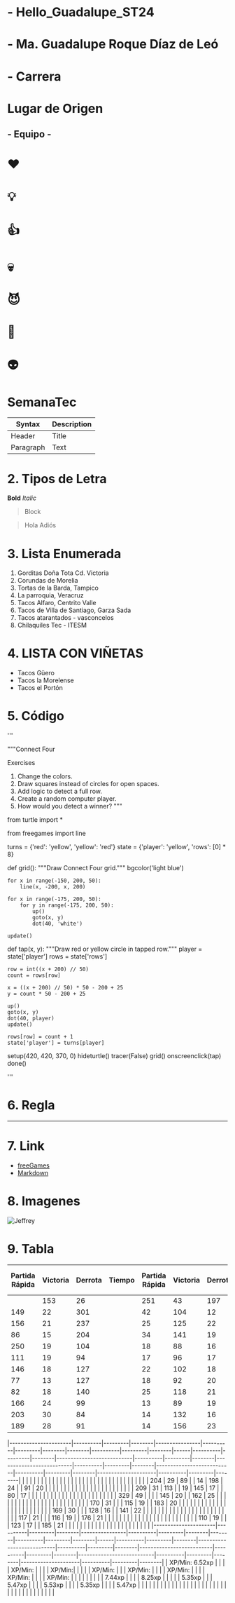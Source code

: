 # - Hello_Guadalupe_ST24
# - Ma. Guadalupe Roque Díaz de Leó
# - Carrera
# Lugar de Origen
## - Equipo -

# ❤️
# 💡
# 👍
# 💀
# 😈
# 🍳
# 👽


# **SemanaTec**

| Syntax | Description |
| ----------- | ----------- |
| Header | Title |
| Paragraph | Text |

# 2. Tipos de Letra
**Bold**
*Italic*
>Block

>Hola
>Adiós
>

# 3. Lista Enumerada
1. Gorditas Doña Tota Cd. Victoria
2. Corundas de Morelia
3. Tortas de la Barda, Tampico
4. La parroquia, Veracruz
5. Tacos Alfaro, Centrito Valle
6. Tacos de Villa de Santiago, Garza Sada
7. Tacos atarantados - vasconcelos
8. Chilaquiles Tec - ITESM

# 4. LISTA CON VIÑETAS
- Tacos Güero
- Tacos la Morelense
- Tacos el Portón

# 5. Código
'''

"""Connect Four

Exercises

1. Change the colors.
2. Draw squares instead of circles for open spaces.
3. Add logic to detect a full row.
4. Create a random computer player.
5. How would you detect a winner?
"""

from turtle import *

from freegames import line

turns = {'red': 'yellow', 'yellow': 'red'}
state = {'player': 'yellow', 'rows': [0] * 8}


def grid():
    """Draw Connect Four grid."""
    bgcolor('light blue')

    for x in range(-150, 200, 50):
        line(x, -200, x, 200)

    for x in range(-175, 200, 50):
        for y in range(-175, 200, 50):
            up()
            goto(x, y)
            dot(40, 'white')

    update()


def tap(x, y):
    """Draw red or yellow circle in tapped row."""
    player = state['player']
    rows = state['rows']

    row = int((x + 200) // 50)
    count = rows[row]

    x = ((x + 200) // 50) * 50 - 200 + 25
    y = count * 50 - 200 + 25

    up()
    goto(x, y)
    dot(40, player)
    update()

    rows[row] = count + 1
    state['player'] = turns[player]


setup(420, 420, 370, 0)
hideturtle()
tracer(False)
grid()
onscreenclick(tap)
done()

'''

# 6. Regla

---

# 7. Link
- [freeGames](http://grantjenks.com/docs/freegames/)
- [Markdown](https://www.markdownguide.org/cheat-sheet/)

# 8. Imagenes

![Jeffrey](https://uploads.dailydot.com/bfc/cc/836ca6a6bd93893d5659d56be6719007.jpg?auto=compress%2Cformat&fit=scale&h=700&ixlib=php-3.3.0&w=1400&wpsize=fp_1600_700)

# 9. Tabla


| Partida Rápida       | Victoria | Derrota | Tiempo | Partida Rápida | Victoria | Derrota | Tiempo | Normal | Victoria | Derrota | Tiempo | ARAM | Victoria | Derrota | Tiempo | URF (Modalidad temporal) | Victoria | Derrota | Tiempo | Coop vs IA (Intermedio) | Victoria | Derrota | Tiempo | Coop vs IA (Principiante) | Victoria | Derrota | Tiempo | Coop vs IA (Intro) | Victoria | Derrota | Tiempo |
|----------------------|----------|---------|--------|----------------|----------|---------|--------|--------|----------|---------|--------|------|----------|---------|--------|---------------------------|----------|---------|--------|--------------------------|----------|---------|--------|---------------------------|----------|---------|--------|---------------------|----------|---------|--------|
|                      | 153      | 26      |        | 251            | 43       | 197     |        | 22     | 93       | 13      | 148    | 24   | 95       | 16      | 158    | 23                       | 125      | 17      | 113    | 16                       | 117      | 21      | 117    | 19                        | 116      | 19      | 165    | 24                 | 127      | 21      | 157    | 21     |
| 149                  | 22       | 301     |        | 42             | 104      | 12      |        | 214    | 10       | 142     | 23     | 118  | 21       | 116     | 196    | 28                       | 129      | 20      | 158    | 19                       | 67       | 10      | 128    | 20                        | 141      | 25      | 125    | 23                 | 214      | 31      | 202    | 34     |
| 156                  | 21       | 237     |        | 25             | 125      | 22      |        | 120    | 19       | 72      | 9      | 118  | 20       | 134     | 134    | 17                       | 188      | 14      | 121    | 21                       | 122      | 27      | 99     | 18                        | 209      | 31      | 198    | 33                 | 124      | 16      | 132    | 17     |
| 86                   | 15       | 204     |        | 34             | 141      | 19      |        | 131    | 17       | 86      | 14     | 81   | 18       | 98      | 113    | 19                       |                           |          |        |                           | 162      | 29      | 123    | 14                 | 168      | 19      | 88     | 16                 | 136      | 24      | 105    | 17     |
| 250                  | 19       | 104     |        | 18             | 88       | 16      |        | 100    | 17       | 94      | 17     |      |          |         |        |                           |                           |          |        |                           | 105      | 17      | 88     | 16                 | 101      | 18      | 239    | 35                 | 167      | 21      | 126    | 13     |
| 111                  | 19       | 94      |        | 17             | 96       | 17      |        | 196    | 28       | 159     | 20     |      |          |         |        |                           |                           |          |        |                           | 134      | 21      | 93     | 16                 | 89       | 16      | 102    | 18                 | 103      | 15      | 237    | 33     |
| 146                  | 18       | 127     |        | 22             | 102      | 18      |        | 78     | 17       | 117     | 17     |      |          |         |        |                           |                           |          |        |                           | 141      | 22      | 94     | 13                 | 127      | 22      | 95     | 16                 | 114      | 26      | 242    | 36     |
| 77                   | 13       | 127     |        | 18             | 92       | 20      |        | 92     | 14       | 96      | 21     |      |          |         |        |                           |                           |          |        |                           | 141      | 16      | 87     | 19                 | 90       | 15      | 299    | 44                 | 163      | 18      | 127    | 19     |
| 82                   | 18       | 140     |        | 25             | 118      | 21      |        | 208    | 31       | 198     | 33     |      |          |         |        |                           |                           |          |        |                           | 114      | 20      | 156    | 20                 | 92       | 20      | 112    | 19                 | 88       | 16      |         |        |
| 166                  | 24       | 99      |        | 13             | 89       | 19      |        | 107    | 19       | 160     | 23     |      |          |         |        |                           |                           |          |        |                           | 127      | 20      | 154    | 23                 | 114      | 25      | 97     | 17                 | 88       | 16      |         |        |
| 203                  | 30       | 84      |        | 14             | 132      | 16      |        | 85     | 18       |         |        |      |          |         |        |                           |                           |          |        |                           | 134      | 16      | 111    | 16                 | 94       | 21      | 125    | 22                 | 102      | 18      |         |        |
| 189                  | 28       | 91      |        | 14             | 156      | 23      |        | 91     | 20       |         |        |      |          |         |        |                           |                           |         

|----------------------|----------|---------|--------|----------------|----------|---------|--------|--------|----------|---------|--------|------|----------|---------|--------|---------------------------|----------|---------|--------|--------------------------|----------|---------|--------|---------------------------|----------|---------|--------|---------------------|----------|---------|--------|
|                      |          |         |        |                |          |         |        |        |          |         |        |      |          |         |        |                           |          |         |        |                          |          |         |        |                           |          |         |        |                     |          |         |        |
| 204                  | 29       | 89      |        | 14             | 198      | 24      |        | 91     | 20       |         |        |      |          |         |        |                           |          |         |        |                          |          |         |        |                           |          |         |        |                     |          |         |        |
| 209                  | 31       | 113     |        | 19             | 145      | 17      |        | 80     | 17       |         |        |      |          |         |        |                           |          |         |        |                          |          |         |        |                           |          |         |        |                     |          |         |        |
| 329                  | 49       |         |        |                | 145      | 20      |        | 162    | 25       |         |        |      |          |         |        |                           |          |         |        |                          |          |         |        |                           |          |         |        |                     |          |         |        |
|                      | 170      | 31      |        |                | 115      | 19      |        | 183    | 20       |         |        |      |          |         |        |                           |          |         |        |                          |          |         |        |                           |          |         |        |                     |          |         |        |
|                      | 169      | 30      |        |                | 128      | 16      |        | 141    | 22       |         |        |      |          |         |        |                           |          |         |        |                          |          |         |        |                           |          |         |        |                     |          |         |        |
|                      | 117      | 21      |        |                | 116      | 19      |        | 176    | 21       |         |        |      |          |         |        |                           |          |         |        |                          |          |         |        |                           |          |         |        |                     |          |         |        |
|                      | 110      | 19      |        |                | 123      | 17      |        | 185    | 21       |         |        |      |          |         |        |                           |          |         |        |                          |          |         |        |                           |          |         |        |                     |          |         |        |
|----------------------|----------|---------|--------|----------------|----------|---------|--------|--------|----------|---------|--------|------|----------|---------|--------|---------------------------|----------|---------|--------|--------------------------|----------|---------|--------|---------------------------|----------|---------|--------|---------------------|----------|---------|--------|
| XP/Min: 6.52xp       |          |         |        | XP/Min:        |          |         |        | XP/Min:|           |         |        |      | XP/Min:  |         |        | XP/Min:                   |          |         |        | XP/Min:                  |          |         |        | XP/Min:                   |          |         |        | XP/Min:             |          |         |        |
|                      |          |         |        | 7.44xp         |          |         |        | 8.25xp |           |         |        |      | 5.35xp   |         |        | 5.47xp                    |          |         |        | 5.53xp                   |          |         |        | 5.35xp                    |          |         |        | 5.47xp              |          |         |        |
|                      |          |         |        |                |          |         |        |        |           |         |        |      |          |         |        |                           |          |         |        |                          |          |         |        |                           |          |         |        |                     |          |         |        |
													
